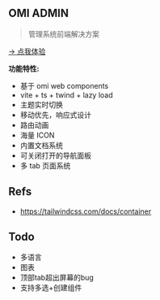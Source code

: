 ## OMI ADMIN

> 管理系统前端解决方案

[→ 点我体验](https://tencent.github.io/omi/packages/admin/dist/index.html)

**功能特性:**

* 基于 omi web components
* vite + ts + twind + lazy load
* 主题实时切换
* 移动优先，响应式设计
* 路由动画
* 海量 ICON 
* 内置文档系统
* 可关闭打开的导航面板
* 多 tab 页面系统



## Refs

* https://tailwindcss.com/docs/container



## Todo

* 多语言
* 图表
* 顶部tab超出屏幕的bug
* 支持多选+创建组件
